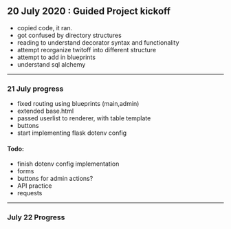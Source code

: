 ## 20 July 2020 : Guided Project kickoff  

 - copied code, it ran. 
 - got confused by directory structures
 - reading to understand decorator syntax and functionality 
 - attempt reorganize twitoff into different structure 
 - attempt to add in blueprints
 - understand sql alchemy

--- 

### 21 July progress

- fixed routing using blueprints (main,admin)
- extended base.html
- passed userlist to renderer, with table template
- buttons
- start implementing flask dotenv config

#### Todo:

- finish dotenv config implementation
- forms
- buttons for admin actions?
- API practice
- requests

--- 

### July 22 Progress